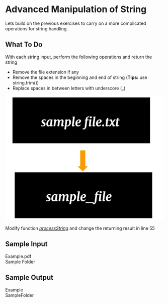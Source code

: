 # Advanced Manipulation of String

Lets build on the previous exercises to carry on a more complicated operations for string handling.

## **What To Do**
With each string input, perform the following operations and return the string
- Remove the file extension if any
- Remove the spaces in the beginning and end of string (**Tips:** use string.trim())
- Replace spaces in between letters with underscore (_)

<p align="center">
 <img src="metadata/sample.jpg">
</p>


Modify function [_processString_](https://github.com/CertifaiAI/learn-java-the-certifai-way/blob/master/java-core/src/main/java/ai/certifai/intermediate/ex14/AdvancedSubString.java#L50-55) and change the returning result in line 55

## **Sample Input**
Example.pdf\
Sample Folder

## **Sample Output**
Example\
SampleFolder
